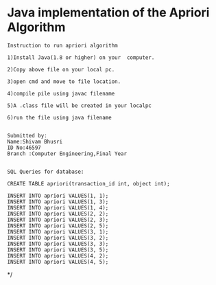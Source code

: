 # Java implementation of the Apriori Algorithm
	Instruction to run apriori algorithm

	1)Install Java(1.8 or higher) on your  computer.

	2)Copy above file on your local pc.

	3)open cmd and move to file location.

	4)compile pile using javac filename

	5)A .class file will be created in your localpc

	6)run the file using java filename

 
	Submitted by: 
	Name:Shivam Bhusri
	ID No:46597
	Branch :Computer Engineering,Final Year
	

	SQL Queries for database:
	
	CREATE TABLE apriori(transaction_id int, object int);
	
	INSERT INTO apriori VALUES(1, 1);
	INSERT INTO apriori VALUES(1, 3);
	INSERT INTO apriori VALUES(1, 4);
	INSERT INTO apriori VALUES(2, 2);
	INSERT INTO apriori VALUES(2, 3);
	INSERT INTO apriori VALUES(2, 5);
	INSERT INTO apriori VALUES(3, 1);
	INSERT INTO apriori VALUES(3, 2);
	INSERT INTO apriori VALUES(3, 3);
	INSERT INTO apriori VALUES(3, 5);
	INSERT INTO apriori VALUES(4, 2);
	INSERT INTO apriori VALUES(4, 5);

*/